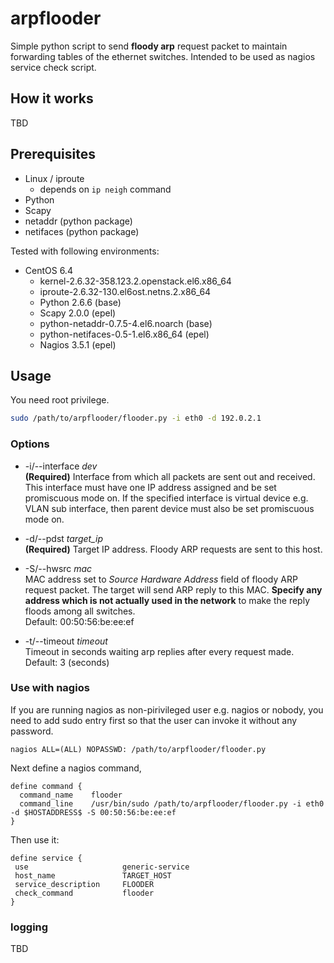 # arpflooder

Simple python script to send **floody arp** request packet to maintain forwarding tables of the ethernet switches. Intended to be used as nagios service check script.

## How it works

TBD

## Prerequisites

- Linux / iproute
    - depends on `ip neigh` command
- Python
- Scapy
- netaddr (python package)
- netifaces (python package)

Tested with following environments:

- CentOS 6.4
    - kernel-2.6.32-358.123.2.openstack.el6.x86_64
    - iproute-2.6.32-130.el6ost.netns.2.x86_64
    - Python 2.6.6 (base)
    - Scapy 2.0.0 (epel)
    - python-netaddr-0.7.5-4.el6.noarch (base)
    - python-netifaces-0.5-1.el6.x86_64 (epel)
    - Nagios 3.5.1 (epel)

## Usage

You need root privilege.

```bash
sudo /path/to/arpflooder/flooder.py -i eth0 -d 192.0.2.1
```

### Options

- -i/--interface *dev*  
**(Required)** Interface from which all packets are sent out and received. This interface must have one IP address assigned and be set promiscuous mode on. If the specified interface is virtual device e.g. VLAN sub interface, then parent device must also be set promiscuous mode on.

- -d/--pdst *target_ip*  
**(Required)** Target IP address. Floody ARP requests are sent to this host.

- -S/--hwsrc *mac*  
MAC address set to *Source Hardware Address* field of floody ARP request packet. The target will send ARP reply to this MAC. **Specify any address which is not actually used in the network** to make the reply floods among all switches.  
Default: 00:50:56:be:ee:ef

- -t/--timeout *timeout*  
Timeout in seconds waiting arp replies after every request made.  
Default: 3 (seconds)

### Use with nagios

If you are running nagios as non-pirivileged user e.g. nagios or nobody, you need to add sudo entry first so that the user can invoke it without any password.

```
nagios ALL=(ALL) NOPASSWD: /path/to/arpflooder/flooder.py
```

Next define a nagios command,

```
define command {
  command_name    flooder
  command_line    /usr/bin/sudo /path/to/arpflooder/flooder.py -i eth0 -d $HOSTADDRESS$ -S 00:50:56:be:ee:ef
}
```

Then use it:

```
define service {
 use                     generic-service
 host_name               TARGET_HOST
 service_description     FLOODER
 check_command           flooder
}
```

### logging

TBD

